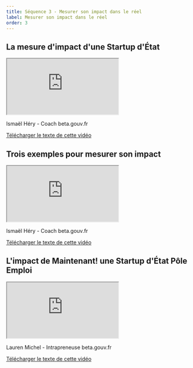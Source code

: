 ```yaml
---
title: Séquence 3 - Mesurer son impact dans le réel
label: Mesurer son impact dans le réel
order: 3
---
```


## La mesure d'impact d'une Startup d'État

<div class="video-iframe-center">
  <div class="video-iframe-container">
    <iframe src="https://www.dailymotion.com/embed/video/x6xkh2i" allowfullscreen></iframe>
  </div>
  <p>Ismaël Héry - Coach beta.gouv.fr</p>
  <p><a href="/content/docs/mooc/13-mesure-impact.pdf" target="\_blank">Télécharger le texte de cette vidéo</a></p>
</div>

## Trois exemples pour mesurer son impact

<div class="video-iframe-center">
  <div class="video-iframe-container">
    <iframe src="https://www.dailymotion.com/embed/video/x6xkgu3" allowfullscreen></iframe>
  </div>
  <p>Ismaël Héry - Coach beta.gouv.fr</p>
  <p><a href="/content/docs/mooc/14-exemples-mesurer-impact.pdf" target="\_blank">Télécharger le texte de cette vidéo</a></p>
</div>

## L'impact de Maintenant! une Startup d'État Pôle Emploi

<div class="video-iframe-center">
  <div class="video-iframe-container">
    <iframe src="https://www.dailymotion.com/embed/video/x6xkgn9" allowfullscreen></iframe>
  </div>
  <p>Lauren Michel - Intrapreneuse beta.gouv.fr</p>
  <p><a href="/content/docs/mooc/15-impact-Maintenant-pole-emploi.pdf" target="\_blank">Télécharger le texte de cette vidéo</a></p>
</div>

